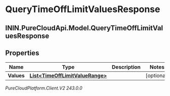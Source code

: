 # QueryTimeOffLimitValuesResponse

## ININ.PureCloudApi.Model.QueryTimeOffLimitValuesResponse

## Properties

|Name | Type | Description | Notes|
|------------ | ------------- | ------------- | -------------|
| **Values** | [**List&lt;TimeOffLimitValueRange&gt;**](TimeOffLimitValueRange) |  | [optional] |



_PureCloudPlatform.Client.V2 243.0.0_
